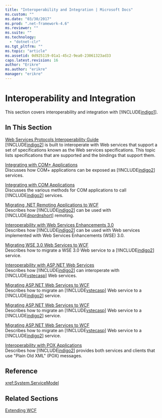 ```yaml
---
title: "Interoperability and Integration | Microsoft Docs"
ms.custom: ""
ms.date: "03/30/2017"
ms.prod: ".net-framework-4.6"
ms.reviewer: ""
ms.suite: ""
ms.technology: 
  - "dotnet-clr"
ms.tgt_pltfrm: ""
ms.topic: "article"
ms.assetid: 0d925119-01a1-45c2-9ea0-23061323ad33
caps.latest.revision: 16
author: "Erikre"
ms.author: "erikre"
manager: "erikre"
---
```

# Interoperability and Integration
This section covers interoperability and integration with [!INCLUDE[indigo1](../../../../includes/indigo1-md.md)].  
  
## In This Section  
 [Web Services Protocols Interoperability Guide](../../../../docs/framework/wcf/feature-details/web-services-protocols-interoperability-guide.md)  
 [!INCLUDE[indigo2](../../../../includes/indigo2-md.md)] is built to interoperate with Web services that support a set of specifications known as the Web services specifications. This topic lists specifications that are supported and the bindings that support them.  
  
 [Integrating with COM+ Applications](../../../../docs/framework/wcf/feature-details/integrating-with-com-plus-applications.md)  
 Discusses how COM+ applications can be exposed as [!INCLUDE[indigo2](../../../../includes/indigo2-md.md)] services.  
  
 [Integrating with COM Applications](../../../../docs/framework/wcf/feature-details/integrating-with-com-applications.md)  
 Discusses the various methods for COM applications to call [!INCLUDE[indigo2](../../../../includes/indigo2-md.md)] services.  
  
 [Migrating .NET Remoting Applications to WCF](../../../../docs/framework/wcf/feature-details/migrating-net-remoting-applications-to-wcf.md)  
 Describes how [!INCLUDE[indigo2](../../../../includes/indigo2-md.md)] can be used with [!INCLUDE[dnprdnshort](../../../../includes/dnprdnshort-md.md)] remoting.  
  
 [Interoperability with Web Services Enhancements 3.0](../../../../docs/framework/wcf/feature-details/interoperability-with-web-services-enhancements-3-0.md)  
 Describes how [!INCLUDE[indigo2](../../../../includes/indigo2-md.md)] can be used with Web services implemented with Web Services Enhancements (WSE) 3.0.  
  
 [Migrating WSE 3.0 Web Services to WCF](../../../../docs/framework/wcf/feature-details/migrating-wse-3-0-web-services-to-wcf.md)  
 Describes how to migrate a WSE 3.0 Web service to a [!INCLUDE[indigo2](../../../../includes/indigo2-md.md)] service.  
  
 [Interoperability with ASP.NET Web Services](../../../../docs/framework/wcf/feature-details/interop-with-aspnet-web-services.md)  
 Describes how [!INCLUDE[indigo2](../../../../includes/indigo2-md.md)] can interoperate with [!INCLUDE[vstecasp](../../../../includes/vstecasp-md.md)] Web services.  
  
 [Migrating ASP.NET Web Services to WCF](../../../../docs/framework/wcf/feature-details/migrating-aspnet-web-services-to-wcf.md)  
 Describes how to migrate an [!INCLUDE[vstecasp](../../../../includes/vstecasp-md.md)] Web service to a [!INCLUDE[indigo2](../../../../includes/indigo2-md.md)] service.  
  
 [Migrating ASP.NET Web Services to WCF](../../../../docs/framework/wcf/feature-details/migrating-aspnet-web-services-to-wcf.md)  
 Describes how to migrate an [!INCLUDE[vstecasp](../../../../includes/vstecasp-md.md)] Web service to a [!INCLUDE[indigo2](../../../../includes/indigo2-md.md)] service.  
  
 [Migrating ASP.NET Web Services to WCF](../../../../docs/framework/wcf/feature-details/migrating-aspnet-web-services-to-wcf.md)  
 Describes how to migrate an [!INCLUDE[vstecasp](../../../../includes/vstecasp-md.md)] Web service to a [!INCLUDE[indigo2](../../../../includes/indigo2-md.md)] service.  
  
 [Interoperability with POX Applications](../../../../docs/framework/wcf/feature-details/interoperability-with-pox-applications.md)  
 Describes how [!INCLUDE[indigo2](../../../../includes/indigo2-md.md)] provides both services and clients that use "Plain Old XML" (POX) messages.  
  
## Reference  
 <xref:System.ServiceModel>  
  
## Related Sections  
 [Extending WCF](../../../../docs/framework/wcf/extending/extending-wcf.md)
